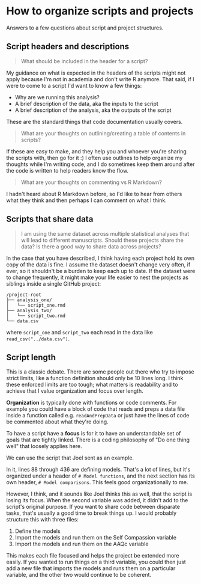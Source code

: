 # How to organize scripts and projects

Answers to a few questions about script and project structures.

## Script headers and descriptions

> What should be included in the header for a script?

My guidance on what is expected in the headers of the scripts might not apply because I'm not in academia and don't write R anymore. That said, if I were to come to a script I'd want to know a few things:

- Why are we running this analysis?
- A brief description of the data, aka the inputs to the script
- A brief description of the analysis, aka the outputs of the script

These are the standard things that code documentation usually covers.

> What are your thoughts on outlining/creating a table of contents in scripts?

If these are easy to make, and they help you and whoever you're sharing the scripts with, then go for it :) I often use outlines to help organize my thoughts while I'm writing code, and I do sometimes keep them around after the code is written to help readers know the flow.

> What are your thoughts on commenting vs R Markdown?

I hadn't heard about R Markdown before, so I'd like to hear from others what they think and then perhaps I can comment on what I think.

## Scripts that share data

> I am using the same dataset across multiple statistical analyses that will lead to different manuscripts. Should these projects share the data? Is there a good way to share data across projects?

In the case that you have described, I think having each project hold its own copy of the data is fine. I assume the dataset doesn't change very often, if ever, so it shouldn't be a burden to keep each up to date. If the dataset were to change frequently, it might make your life easier to nest the projects as siblings inside a single GitHub project:

```
/project-root
├── analysis_one/
│   └── script_one.rmd
├── analysis_two/
│   └── script_two.rmd
└── data.csv
```

where `script_one` and `script_two` each read in the data like `read_csv("../data.csv")`.

## Script length

This is a classic debate. There are some people out there who try to impose strict limits, like a function definition should only be 10 lines long. I think these enforced limits are too tough; what matters is readability and to achieve that I value organization and focus over length.

**Organization** is typically done with functions or code comments. For example you could have a block of code that reads and preps a data file inside a function called e.g. `readAndPrepData` or just have the lines of code be commented about what they're doing.

To have a script have a **focus** is for it to have an understandable set of goals that are tightly linked. There is a coding philosophy of "Do one thing well" that loosely applies here.

We can use the script that Joel sent as an example.

In it, lines 88 through 436 are defining models. That's a lot of lines, but it's organized under a header of `# Model functions`, and the next section has its own header, `# Model comparisons`. This feels good organizationally to me.

However, I think, and it sounds like Joel thinks this as well, that the script is losing its focus. When the second variable was added, it didn't add to the script's original purpose. If you want to share code between disparate tasks, that's usually a good time to break things up. I would probably structure this with three files:

1. Define the models
2. Import the models and run them on the Self Compassion variable
3. Import the models and run them on the AAQc variable

This makes each file focused and helps the project be extended more easily. If you wanted to run things on a third variable, you could then just add a new file that imports the models and runs them on a particular variable, and the other two would continue to be coherent.

